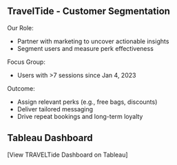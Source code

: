 ## TravelTide - Customer Segmentation

Our Role:
* Partner with marketing to uncover actionable insights
* Segment users and measure perk effectiveness

Focus Group:
* Users with >7 sessions since Jan 4, 2023

Outcome:

* Assign relevant perks (e.g., free bags, discounts)
* Deliver tailored messaging
* Drive repeat bookings and long-term loyalty


## Tableau Dashboard
[View TRAVELTide Dashboard on Tableau]
